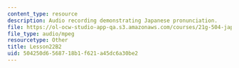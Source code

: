 ```yaml
---
content_type: resource
description: Audio recording demonstrating Japanese pronunciation.
file: https://ol-ocw-studio-app-qa.s3.amazonaws.com/courses/21g-504-japanese-iv-spring-2009/504250d6568718b1f621a45dc6a30be2_Lesson22B2.mp3
file_type: audio/mpeg
resourcetype: Other
title: Lesson22B2
uid: 504250d6-5687-18b1-f621-a45dc6a30be2
---
```

